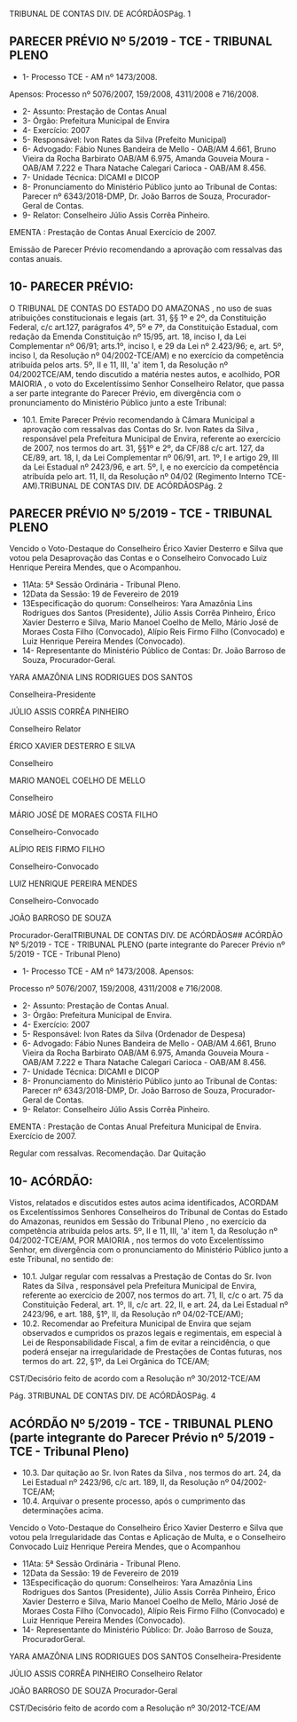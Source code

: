 TRIBUNAL DE CONTAS DIV. DE ACÓRDÃOSPág. 1

## PARECER PRÉVIO Nº 5/2019 - TCE - TRIBUNAL PLENO

- 1- Processo TCE - AM nº 1473/2008.

Apensos: Processo nº  5076/2007, 159/2008, 4311/2008 e 716/2008.

- 2- Assunto: Prestação de Contas Anual
- 3- Órgão: Prefeitura Municipal de Envira
- 4- Exercício: 2007
- 5- Responsável: Ivon Rates da Silva (Prefeito Municipal)
- 6- Advogado: Fábio Nunes Bandeira de Mello - OAB/AM 4.661, Bruno Vieira da Rocha Barbirato OAB/AM 6.975, Amanda Gouveia Moura - OAB/AM 7.222 e Thara Natache Calegari Carioca - OAB/AM 8.456.
- 7- Unidade Técnica: DICAMI e DICOP
- 8- Pronunciamento  do  Ministério  Público  junto  ao  Tribunal  de  Contas: Parecer  nº 6343/2018-DMP, Dr. João Barros de Souza, Procurador-Geral de Contas.
- 9- Relator: Conselheiro Júlio Assis Corrêa Pinheiro.

EMENTA :  Prestação de Contas Anual Exercício de 2007.

Emissão de Parecer Prévio recomendando a aprovação com ressalvas das contas anuais.

## 10-  PARECER PRÉVIO:

O  TRIBUNAL  DE  CONTAS  DO  ESTADO  DO  AMAZONAS ,  no  uso  de  suas atribuições constitucionais e legais (art. 31, §§ 1º e 2º, da Constituição Federal, c/c art.127, parágrafos 4º, 5º e 7º, da Constituição Estadual, com redação da Emenda Constituição nº 15/95,  art.  18,  inciso  I,  da  Lei  Complementar  nº  06/91;  arts.1º,  inciso  I,  e  29  da  Lei  nº 2.423/96;  e,  art.  5º,  inciso  I,  da  Resolução  nº  04/2002-TCE/AM)  e  no  exercício  da competência  atribuída  pelos  arts.  5º,  II  e  11,  III,  'a'  item  1,  da  Resolução  nº  04/2002TCE/AM, tendo discutido a matéria nestes autos, e acolhido, POR MAIORIA ,  o  voto  do Excelentíssimo Senhor Conselheiro Relator, que passa a ser parte integrante do Parecer Prévio, em divergência com o pronunciamento do Ministério Público junto a este Tribunal:

- 10.1. Emite  Parecer  Prévio  recomendando  à  Câmara  Municipal  a aprovação com ressalvas das Contas do Sr. Ivon Rates da Silva , responsável pela Prefeitura Municipal de Envira, referente ao exercício de 2007, nos termos do art. 31, §§1º e 2º, da CF/88 c/c art. 127, da CE/89, art. 18, I, da Lei Complementar nº 06/91, art. 1º, I e artigo 29, III da Lei Estadual nº 2423/96, e art. 5º, I, e no exercício da competência atribuída  pelo  art.  11,  II,  da  Resolução  nº  04/02  (Regimento  Interno TCE-AM).TRIBUNAL DE CONTAS DIV. DE ACÓRDÃOSPág. 2

## PARECER PRÉVIO Nº 5/2019 - TCE - TRIBUNAL PLENO

Vencido o Voto-Destaque do Conselheiro Érico Xavier Desterro e Silva que votou pela Desaprovação das Contas e o Conselheiro Convocado Luiz Henrique Pereira Mendes, que o Acompanhou.

- 11Ata: 5ª Sessão Ordinária - Tribunal Pleno.
- 12Data da Sessão: 19 de Fevereiro de 2019
- 13Especificação  do  quorum: Conselheiros: Yara  Amazônia  Lins  Rodrigues  dos Santos (Presidente), Júlio Assis Corrêa Pinheiro, Érico Xavier Desterro e Silva, Mario Manoel Coelho de Mello, Mário José de Moraes Costa Filho (Convocado), Alípio Reis Firmo Filho (Convocado) e Luiz Henrique Pereira Mendes (Convocado).
- 14-  Representante  do  Ministério  Público  de  Contas: Dr. João  Barroso  de  Souza, Procurador-Geral.

YARA AMAZÔNIA LINS RODRIGUES DOS SANTOS

Conselheira-Presidente

JÚLIO ASSIS CORRÊA PINHEIRO

Conselheiro Relator

ÉRICO XAVIER DESTERRO E SILVA

Conselheiro

MARIO MANOEL COELHO DE MELLO

Conselheiro

MÁRIO JOSÉ DE MORAES COSTA FILHO

Conselheiro-Convocado

ALÍPIO REIS FIRMO FILHO

Conselheiro-Convocado

LUIZ HENRIQUE PEREIRA MENDES

Conselheiro-Convocado

JOÃO BARROSO DE SOUZA

Procurador-GeralTRIBUNAL DE CONTAS DIV. DE ACÓRDÃOS## ACÓRDÃO Nº 5/2019 - TCE - TRIBUNAL PLENO (parte integrante do Parecer Prévio nº 5/2019 - TCE - Tribunal Pleno)

- 1- Processo TCE - AM nº 1473/2008. Apensos:

Processo nº  5076/2007, 159/2008, 4311/2008 e 716/2008.

- 2- Assunto: Prestação de Contas Anual.
- 3- Órgão: Prefeitura Municipal de Envira.
- 4- Exercício: 2007
- 5- Responsável: Ivon Rates da Silva (Ordenador de Despesa)
- 6- Advogado: Fábio Nunes Bandeira de Mello - OAB/AM 4.661, Bruno Vieira da Rocha Barbirato OAB/AM 6.975, Amanda Gouveia Moura - OAB/AM 7.222 e Thara Natache Calegari Carioca - OAB/AM 8.456.
- 7- Unidade Técnica: DICAMI e DICOP
- 8- Pronunciamento  do  Ministério  Público  junto  ao  Tribunal  de  Contas: Parecer  nº 6343/2018-DMP, Dr. João Barroso de Souza, Procurador-Geral de Contas.
- 9- Relator: Conselheiro Júlio Assis Corrêa Pinheiro.

EMENTA : Prestação  de  Contas  Anual  Prefeitura Municipal de Envira. Exercício de 2007.

Regular com ressalvas. Recomendação. Dar Quitação

## 10-  ACÓRDÃO:

Vistos, relatados e discutidos estes autos acima identificados, ACORDAM os Excelentíssimos Senhores Conselheiros do Tribunal de Contas do Estado do Amazonas, reunidos em Sessão do Tribunal Pleno , no exercício da competência atribuída pelos arts. 5º, II e 11, III, 'a' item 1, da Resolução nº 04/2002-TCE/AM, POR MAIORIA , nos termos do voto Excelentíssimo Senhor, em divergência com o pronunciamento do Ministério Público junto a este Tribunal, no sentido de:

- 10.1. Julgar regular com ressalvas a Prestação de Contas do Sr. Ivon Rates da Silva , responsável pela Prefeitura Municipal de Envira, referente ao exercício de 2007, nos termos do art. 71, II, c/c o art. 75 da Constituição Federal, art. 1º, II, c/c art. 22, II, e art. 24, da Lei Estadual nº 2423/96, e art. 188, §1º, II, da Resolução nº 04/02-TCE/AM);
- 10.2. Recomendar ao Prefeitura Municipal de Envira que sejam observados e  cumpridos  os  prazos  legais  e  regimentais,  em  especial  à  Lei  de Responsabilidade Fiscal, a fim de evitar a reincidência, o que poderá ensejar na irregularidade de Prestações de Contas futuras, nos termos do art. 22, §1º, da Lei Orgânica do TCE/AM;

CST/Decisório feito de acordo com a Resolução nº 30/2012-TCE/AM

Pág. 3TRIBUNAL DE CONTAS DIV. DE ACÓRDÃOSPág. 4

## ACÓRDÃO Nº 5/2019 - TCE - TRIBUNAL PLENO (parte integrante do Parecer Prévio nº 5/2019 - TCE - Tribunal Pleno)

- 10.3. Dar quitação ao Sr. Ivon Rates da Silva , nos termos do art. 24, da Lei Estadual nº 2423/96, c/c art. 189, II, da Resolução nº 04/2002-TCE/AM;
- 10.4. Arquivar o presente processo, após o cumprimento das determinações acima.

Vencido o Voto-Destaque do Conselheiro Érico Xavier Desterro e Silva que votou pela Irregularidade das Contas e Aplicação de Multa, e o Conselheiro Convocado Luiz Henrique Pereira Mendes, que o Acompanhou

- 11Ata: 5ª Sessão Ordinária - Tribunal Pleno.
- 12Data da Sessão: 19 de Fevereiro de 2019
- 13Especificação  do  quorum: Conselheiros: Yara  Amazônia  Lins  Rodrigues  dos Santos (Presidente), Júlio Assis Corrêa Pinheiro, Érico Xavier Desterro e Silva, Mario Manoel Coelho de Mello, Mário José de Moraes Costa Filho (Convocado), Alípio Reis Firmo Filho (Convocado) e Luiz Henrique Pereira Mendes (Convocado).
- 14-  Representante do Ministério Público: Dr. João Barroso de Souza, ProcuradorGeral.

YARA AMAZÔNIA LINS RODRIGUES DOS SANTOS Conselheira-Presidente

JÚLIO ASSIS CORRÊA PINHEIRO Conselheiro Relator

JOÃO BARROSO DE SOUZA Procurador-Geral

CST/Decisório feito de acordo com a Resolução nº 30/2012-TCE/AM